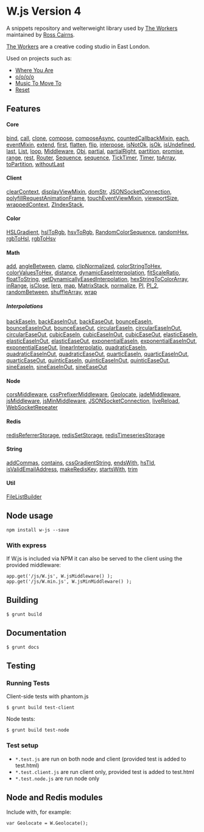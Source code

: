 # W.js Version 4

A snippets repository and welterweight library used by [The Workers](http://theworkers.net) maintained by [Ross Cairns](http://rosscairns.com/).

[The Workers](http://theworkers.net) are a creative coding studio in East London. 

Used on projects such as:

* [Where You Are](http://where-you-are.com/)
* [o/o/o/o](http://o-o-o-o.co.uk/)
* [Music To Move To](http://musictomoveto.co.uk/)
* [Reset](http://www.bibliothequedesign.com/projects/branding/reset/)

## Features

#### Core

[bind](blob/master/core/bind.js),
[call](blob/master/core/call.js),
[clone](blob/master/core/clone.js),
[compose](blob/master/core/compose.js),
[composeAsync](blob/master/core/compose-async.js),
[countedCallbackMixin](blob/master/core/counted-callback-mixin.js),
[each](blob/master/core/each.js),
[eventMixin](blob/master/core/event-mixin.js),
[extend](blob/master/core/extend.js),
[first](blob/master/core/first.js),
[flatten](blob/master/core/flatten.js),
[flip](blob/master/core/flip.js),
[interpose](blob/master/core/interpose.js),
[isNotOk](blob/master/core/is-not-ok.js),
[isOk](blob/master/core/is-ok.js),
[isUndefined](blob/master/core/is-undefined.js),
[last](blob/master/core/last.js),
[List](blob/master/core/list.js),
[loop](blob/master/core/loop.js),
[Middleware](blob/master/core/middleware.js),
[Obj](blob/master/core/object.js),
[partial](blob/master/core/partial.js),
[partialRight](blob/master/core/partial-right.js),
[partition](blob/master/core/partition.js),
[promise](blob/master/core/promise.js),
[range](blob/master/core/range.js),
[rest](blob/master/core/rest.js),
[Router](blob/master/core/router.js),
[Sequence](blob/master/core/sequence.js),
[sequence](blob/master/core/sequence.js),
[TickTimer](blob/master/core/tick-timer.js),
[Timer](blob/master/core/timer.js),
[toArray](blob/master/core/to-array.js),
[toPartition](blob/master/core/to-partition.js),
[withoutLast](blob/master/core/without-last.js)

#### Client

[clearContext](blob/master/client/clear-context.js),
[displayViewMixin](blob/master/client/display-view-mixin.js),
[domStr](blob/master/client/dom-str.js),
[JSONSocketConnection](blob/master/client/json-socket-connection.js),
[polyfillRequestAnimationFrame](blob/master/client/polyfill-request-animation-frame.js),
[touchEventViewMixin](blob/master/client/touch-event-view-mixin.js),
[viewportSize](blob/master/client/viewport-size.js),
[wrappedContext](blob/master/client/wrapped-context.js),
[ZIndexStack](blob/master/client/z-index-stack.js),

#### Color

[HSLGradient](blob/master/color/hsl-gradient.js),
[hslToRgb](blob/master/color/hsl-to-rgb.js),
[hsvToRgb](blob/master/color/hsv-to-rgb.js),
[RandomColorSequence](blob/master/color/random-color-sequence.js),
[randomHex](blob/master/color/random-hex.js),
[rgbToHsl](blob/master/color/rgb-to-hsl.js),
[rgbToHsv](blob/master/color/rgb-to-hsv.js)

#### Math

[add](blob/master/math/add.JS),
[angleBetween](blob/master/math/angle-between.JS),
[clamp](blob/master/math/clamp.JS),
[clipNormalized](blob/master/math/clip-normalized.JS),
[colorStringToHex](blob/master/math/color-string-to-hex.JS),
[colorValuesToHex](blob/master/math/color-values-to-hex.JS),
[distance](blob/master/math/distance.JS),
[dynamicEaseInterpolation](blob/master/math/dynamic-ease-interpolation.JS),
[fitScaleRatio](blob/master/math/fit-scale-ratio.JS),
[floatToString](blob/master/math/float-to-string.JS),
[getDynamicallyEasedInterpolation](blob/master/math/get-dynamically-eased-interpolation.JS),
[hexStringToColorArray](blob/master/math/hex-string-to-color-array.JS),
[inRange](blob/master/math/in-range.JS),
[isClose](blob/master/math/is-close.JS),
[lerp](blob/master/math/lerp.JS),
[map](blob/master/math/map.JS),
[MatrixStack](blob/master/math/matrix-stack.JS),
[normalize](blob/master/math/normalize.JS),
[PI](blob/master/math/p-i.JS),
[PI_2](blob/master/math/pi-2.JS),
[randomBetween](blob/master/math/random-between.JS),
[shuffleArray](blob/master/math/shuffle-array.JS),
[wrap](blob/master/math/wrap.JS)

##### Interpolations

[backEaseIn](blob/master/math/interpolations/back-ease-in.js),
[backEaseInOut](blob/master/math/interpolations/back-ease-in-out.js),
[backEaseOut](blob/master/math/interpolations/back-ease-out.js),
[bounceEaseIn](blob/master/math/interpolations/bounce-ease-in.js),
[bounceEaseInOut](blob/master/math/interpolations/bounce-ease-in-out.js),
[bounceEaseOut](blob/master/math/interpolations/bounce-ease-out.js),
[circularEaseIn](blob/master/math/interpolations/circular-ease-in.js),
[circularEaseInOut](blob/master/math/interpolations/circular-ease-in-out.js),
[circularEaseOut](blob/master/math/interpolations/circular-ease-out.js),
[cubicEaseIn](blob/master/math/interpolations/cubic-ease-in.js),
[cubicEaseInOut](blob/master/math/interpolations/cubic-ease-in-out.js),
[cubicEaseOut](blob/master/math/interpolations/cubic-ease-out.js),
[elasticEaseIn](blob/master/math/interpolations/elastic-ease-in.js),
[elasticEaseInOut](blob/master/math/interpolations/elastic-ease-in-out.js),
[elasticEaseOut](blob/master/math/interpolations/elastic-ease-out.js),
[exponentialEaseIn](blob/master/math/interpolations/exponential-ease-in.js),
[exponentialEaseInOut](blob/master/math/interpolations/exponential-ease-in-out.js),
[exponentialEaseOut](blob/master/math/interpolations/exponential-ease-out.js),
[linearInterpolatio](blob/master/math/interpolations/linear-interpolatio.js),
[quadraticEaseIn](blob/master/math/interpolations/quadratic-ease-in.js),
[quadraticEaseInOut](blob/master/math/interpolations/quadratic-ease-in-out.js),
[quadraticEaseOut](blob/master/math/interpolations/quadratic-ease-out.js),
[quarticEaseIn](blob/master/math/interpolations/quartic-ease-in.js),
[quarticEaseInOut](blob/master/math/interpolations/quartic-ease-in-out.js),
[quarticEaseOut](blob/master/math/interpolations/quartic-ease-out.js),
[quinticEaseIn](blob/master/math/interpolations/quintic-ease-in.js),
[quinticEaseInOut](blob/master/math/interpolations/quintic-ease-in-out.js),
[quinticEaseOut](blob/master/math/interpolations/quintic-ease-out.js),
[sineEaseIn](blob/master/math/interpolations/sine-ease-in.js),
[sineEaseInOut](blob/master/math/interpolations/sine-ease-in-out.js),
[sineEaseOut](blob/master/math/interpolations/sine-ease-out.js)

#### Node

[corsMiddleware](blob/master/node/cors-middleware.js),
[cssPrefixerMiddleware](blob/master/node/css-prefixer-middleware.js),
[Geolocate](blob/master/node/geolocate.js),
[jadeMiddleware](blob/master/node/jade-middleware.js),
[jsMiddleware](blob/master/node/js-middleware.js),
[jsMinMiddleware](blob/master/node/js-min-middleware.js),
[JSONSocketConnection](blob/master/node/json-socket-connection.js),
[liveReload](blob/master/node/live-reload.js),
[WebSocketRepeater](blob/master/node/web-socket-repeater.js)

#### Redis

[redisReferrerStorage](blob/master/redis/redis-referrer-storage.js),
[redisSetStorage](blob/master/redis/redis-set-storage.js),
[redisTimeseriesStorage](blob/master/redis/redis-timeseries-storage.js)

#### String

[addCommas](blob/master/string/add-commas.js),
[contains](blob/master/string/contains.js),
[cssGradientString](blob/master/string/css-gradient-string.js),
[endsWith](blob/master/string/ends-with.js),
[hsTld](blob/master/string/hs-tld.js),
[isValidEmailAddress](blob/master/string/is-valid-email-address.js),
[makeRedisKey](blob/master/string/make-redis-key.js),
[startsWith](blob/master/string/starts-with.js),
[trim](blob/master/string/trim.js)

#### Util

[FileListBuilder](blob/master/util/file-list-builder.js)

## Node usage

    npm install w-js --save

### With express

If W.js is included via NPM it can also be served to the client using the provided middleware:

	app.get('/js/W.js', W.jsMiddleware() );
	app.get('/js/W.min.js', W.jsMinMiddleware() );

## Building

    $ grunt build

## Documentation 

    $ grunt docs

## Testing

### Running Tests

Client-side tests with phantom.js

    $ grunt build test-client

Node tests:

    $ grunt build test-node

### Test setup

* `*.test.js` are run on both node and client (provided test is added to test.html)
* `*.test.client.js` are run client only, provided test is added to test.html
* `*.test.node.js` are run node only

## Node and Redis modules

Include with, for example:

    var Geolocate = W.Geolocate();
